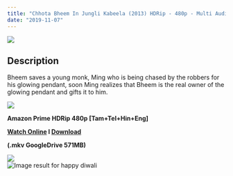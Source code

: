 ```yaml
---
title: "Chhota Bheem In Jungli Kabeela (2013) HDRip - 480p - Multi Audio [Tamil + Telugu + Hindi + Eng] - x264 - 450MB"
date: "2019-11-07"
---
```


[![](https://1.bp.blogspot.com/-3C_xguw7Nfc/XbPjyHzwzCI/AAAAAAAAA0Q/occMbiWesu0lJAYAxoyjbAOUlJ_yUfTGACLcBGAsYHQ/s1600/images.jpg)](https://1.bp.blogspot.com/-3C_xguw7Nfc/XbPjyHzwzCI/AAAAAAAAA0Q/occMbiWesu0lJAYAxoyjbAOUlJ_yUfTGACLcBGAsYHQ/s1600/images.jpg)

## Description

Bheem saves a young monk, Ming who is being chased by the robbers for his glowing pendant, soon Ming realizes that Bheem is the real owner of the glowing pendant and gifts it to him.

[![](https://1.bp.blogspot.com/-fai1ZuUwnbA/XIjy2aT4irI/AAAAAAAAANw/WFW0YRK47_8GLAt3pPBSzBk0GJA6Mk5fgCPcBGAYYCw/s1600/torrborder.gif)](https://1.bp.blogspot.com/-fai1ZuUwnbA/XIjy2aT4irI/AAAAAAAAANw/WFW0YRK47_8GLAt3pPBSzBk0GJA6Mk5fgCPcBGAYYCw/s1600/torrborder.gif)

**Amazon Prime HDRip 480p \[Tam+Tel+Hin+Eng\]**

**[Watch Online](https://toonnetworktamilvideos.blogspot.com/p/chhota-bheem-in-jungli-kabeela-2013.html) I [Download](https://drive.google.com/file/d/11wstrH9kS6gwhoSmEg61Z4WE6gkvQV07/view)**

**(.mkv GoogleDrive 571MB)**

[![](https://1.bp.blogspot.com/-fai1ZuUwnbA/XIjy2aT4irI/AAAAAAAAANw/WFW0YRK47_8GLAt3pPBSzBk0GJA6Mk5fgCPcBGAYYCw/s1600/torrborder.gif)](https://1.bp.blogspot.com/-fai1ZuUwnbA/XIjy2aT4irI/AAAAAAAAANw/WFW0YRK47_8GLAt3pPBSzBk0GJA6Mk5fgCPcBGAYYCw/s1600/torrborder.gif)  
![Image result for happy diwali](https://i.ytimg.com/vi/V_Ft2DzyJBs/maxresdefault.jpg)
